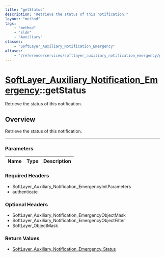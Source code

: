 ```yaml
---
title: "getStatus"
description: "Retrieve the status of this notification."
layout: "method"
tags:
    - "method"
    - "sldn"
    - "Auxiliary"
classes:
    - "SoftLayer_Auxiliary_Notification_Emergency"
aliases:
    - "/reference/services/softlayer_auxiliary_notification_emergency/getStatus"
---
```

# [SoftLayer_Auxiliary_Notification_Emergency](/reference/services/SoftLayer_Auxiliary_Notification_Emergency)::getStatus


Retrieve the status of this notification.


## Overview 
Retrieve the status of this notification.

-----

### Parameters 
|Name | Type | Description |
| --- | --- | --- |


### Required Headers
* SoftLayer_Auxiliary_Notification_EmergencyInitParameters
* authenticate


### Optional Headers
* SoftLayer_Auxiliary_Notification_EmergencyObjectMask
* SoftLayer_Auxiliary_Notification_EmergencyObjectFilter
* SoftLayer_ObjectMask

### Return Values
* <a href='/reference/datatypes/SoftLayer_Auxiliary_Notification_Emergency_Status'>SoftLayer_Auxiliary_Notification_Emergency_Status </a>




